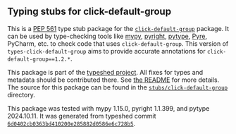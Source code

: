 ## Typing stubs for click-default-group

This is a [PEP 561](https://peps.python.org/pep-0561/)
type stub package for the [`click-default-group`](https://github.com/click-contrib/click-default-group) package.
It can be used by type-checking tools like
[mypy](https://github.com/python/mypy/),
[pyright](https://github.com/microsoft/pyright),
[pytype](https://github.com/google/pytype/),
[Pyre](https://pyre-check.org/),
PyCharm, etc. to check code that uses `click-default-group`. This version of
`types-click-default-group` aims to provide accurate annotations for
`click-default-group==1.2.*`.

This package is part of the [typeshed project](https://github.com/python/typeshed).
All fixes for types and metadata should be contributed there.
See [the README](https://github.com/python/typeshed/blob/main/README.md)
for more details. The source for this package can be found in the
[`stubs/click-default-group`](https://github.com/python/typeshed/tree/main/stubs/click-default-group)
directory.

This package was tested with
mypy 1.15.0,
pyright 1.1.399,
and pytype 2024.10.11.
It was generated from typeshed commit
[`6d0402cb0363bd410200e285882d0586e6c728b5`](https://github.com/python/typeshed/commit/6d0402cb0363bd410200e285882d0586e6c728b5).